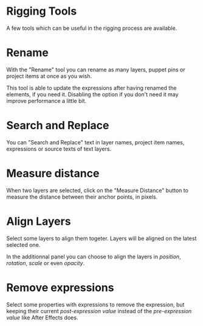 # Rigging Tools

A few tools which can be useful in the rigging process are available.

# Rename

With the "Rename" tool you can rename as many layers, puppet pins or project items at once as you wish.

This tool is able to update the expressions after having renamed the elements, if you need it. Disabling the option if you don't need it may improve performance a little bit.

# Search and Replace

You can "Search and Replace" text in layer names, project item names, expressions or source texts of text layers.

# Measure distance

When two layers are selected, click on the "Measure Distance" button to measure the distance between their anchor points, in pixels.

# Align Layers

Select some layers to align them togeter. Layers will be aligned on the latest selected one.

In the additionnal panel you can choose to align the layers in *position*, *rotation*, *scale* or even *opacity*.

# Remove expressions

Select some properties with expressions to remove the expression, but keeping their current *post-expression value* instead of the *pre-expression value* like After Effects does.
